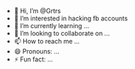 - 👋 Hi, I’m @Grtrs
- 👀 I’m interested in hacking fb accounts
- 🌱 I’m currently learning ...
- 💞️ I’m looking to collaborate on ...
- 📫 How to reach me ...
- 😄 Pronouns: ...
- ⚡ Fun fact: ...

<!---
Grtrs/Grtrs is a ✨ special ✨ repository because its `README.md` (this file) appears on your GitHub profile.
You can click the Preview link to take a look at your changes.
--->
